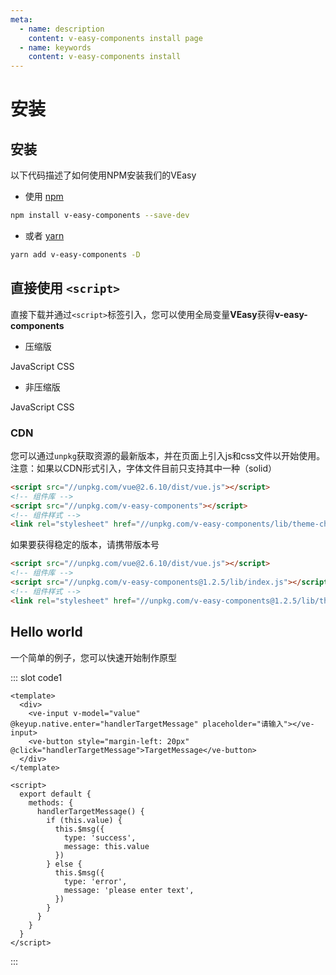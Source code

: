 ```yaml
---
meta:
  - name: description
    content: v-easy-components install page
  - name: keywords
    content: v-easy-components install
---
```


# 安装

## 安装

以下代码描述了如何使用NPM安装我们的VEasy

+ 使用 [npm](https://www.npmjs.com/package/v-easy-components)

```sh
npm install v-easy-components --save-dev
```

+ 或者 [yarn](https://yarnpkg.com/en/package/v-easy-components)

```sh
yarn add v-easy-components -D
```

## 直接使用 `<script>` <Badge text="0.5.1+"/>

直接下载并通过`<script>`标签引入，您可以使用全局变量**VEasy**获得**v-easy-components**

+ 压缩版
<div class="v-easy-box">
  <a :href="'https://unpkg.com/v-easy-components@'+ _v_easy_components_version +'/bin/index.min.js'" target="_blank"><ve-button>JavaScript</ve-button></a>
  <a :href="'//unpkg.com/v-easy-components@'+ _v_easy_components_version +'/bin/theme-chalk/index.css'" target="_blank"><ve-button>CSS</ve-button></a>
</div>

+ 非压缩版
<div class="v-easy-box">
  <a :href="'//unpkg.com/v-easy-components@'+ _v_easy_components_version +'/bin/index.js'" target="_blank"><ve-button>JavaScript</ve-button></a>
  <a :href="'//unpkg.com/v-easy-components@'+ _v_easy_components_version +'/bin/theme-chalk/index.css'" target="_blank"><ve-button>CSS</ve-button></a>
</div>

### CDN

您可以通过`unpkg`获取资源的最新版本，并在页面上引入js和css文件以开始使用。  
注意：如果以CDN形式引入，字体文件目前只支持其中一种（solid）

```html
<script src="//unpkg.com/vue@2.6.10/dist/vue.js"></script>
<!-- 组件库 -->
<script src="//unpkg.com/v-easy-components"></script>
<!-- 组件样式 -->
<link rel="stylesheet" href="//unpkg.com/v-easy-components/lib/theme-chalk/index.css">
```

如果要获得稳定的版本，请携带版本号

```html
<script src="//unpkg.com/vue@2.6.10/dist/vue.js"></script>
<!-- 组件库 -->
<script src="//unpkg.com/v-easy-components@1.2.5/lib/index.js"></script>
<!-- 组件样式 -->
<link rel="stylesheet" href="//unpkg.com/v-easy-components@1.2.5/lib/theme-chalk/index.css">
```

## Hello world

一个简单的例子，您可以快速开始制作原型

<div>
  <preview-code _id="1">
    <template #default>
      <ve-input v-model="value" @keyup.native.enter="handlerTargetMessage" placeholder="请输入"></ve-input>
      <ve-button style="margin-left: 20px" @click="handlerTargetMessage">TargetMessage</ve-button>
    </template>
    <template #txt>
      <div>只需按照约定使用它，即可快速制作原型</div>
    </template>
  </preview-code>
</div>

::: slot code1
```vue
<template>
  <div>
    <ve-input v-model="value" @keyup.native.enter="handlerTargetMessage" placeholder="请输入"></ve-input>
    <ve-button style="margin-left: 20px" @click="handlerTargetMessage">TargetMessage</ve-button>
  </div>
</template>

<script>
  export default {
    methods: {
      handlerTargetMessage() {
        if (this.value) {
          this.$msg({
            type: 'success',
            message: this.value
          })
        } else {
          this.$msg({
            type: 'error',
            message: 'please enter text',
          })
        }
      }
    }
  }
</script>
```
:::

<script>
  export default {
    data() {
      return {
        value: ''
      }
    },
    methods: {
      handlerTargetMessage() {
        if (this.value) {
          this.$msg({
            type: 'success',
            message: this.value
          })
        } else {
          this.$msg({
            type: 'error',
            message: 'please enter text',
          })
        }
      }
    }
  }
</script>

<style>
  .v-easy-input-wz.v-easy-input input {
    height: 32px;
  }
</style>
